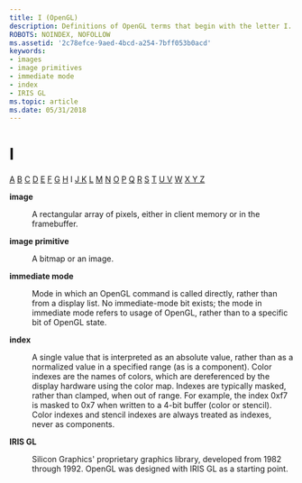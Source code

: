 ```yaml
---
title: I (OpenGL)
description: Definitions of OpenGL terms that begin with the letter I.
ROBOTS: NOINDEX, NOFOLLOW
ms.assetid: '2c78efce-9aed-4bcd-a254-7bff053b0acd'
keywords:
- images
- image primitives
- immediate mode
- index
- IRIS GL
ms.topic: article
ms.date: 05/31/2018
---
```


# I

[A](a.md) [B](b.md) [C](c.md) [D](d.md) [E](e.md) [F](f.md) [G](g.md) [H](h.md) I [J K](jk.md) [L](l.md) [M](m.md) [N](n.md) [O](o.md) [P](p.md) [Q](q.md) [R](r.md) [S](s.md) [T](t.md) [U V](u-v.md) [W](w.md) [X Y Z](x-y-z.md)

<dl> <dt>

<span id="opengl_image"></span><span id="OPENGL_IMAGE"></span>**image**
</dt> <dd>

A rectangular array of pixels, either in client memory or in the framebuffer.

</dd> <dt>

<span id="opengl_image_primitive"></span><span id="OPENGL_IMAGE_PRIMITIVE"></span>**image primitive** 
</dt> <dd>

A bitmap or an image.

</dd> <dt>

<span id="opengl_immediate_mode"></span><span id="OPENGL_IMMEDIATE_MODE"></span>**immediate mode**
</dt> <dd>

Mode in which an OpenGL command is called directly, rather than from a display list. No immediate-mode bit exists; the mode in immediate mode refers to usage of OpenGL, rather than to a specific bit of OpenGL state.

</dd> <dt>

<span id="opengl_index"></span><span id="OPENGL_INDEX"></span>**index**
</dt> <dd>

A single value that is interpreted as an absolute value, rather than as a normalized value in a specified range (as is a component). Color indexes are the names of colors, which are dereferenced by the display hardware using the color map. Indexes are typically masked, rather than clamped, when out of range. For example, the index 0xf7 is masked to 0x7 when written to a 4-bit buffer (color or stencil). Color indexes and stencil indexes are always treated as indexes, never as components.

</dd> <dt>

<span id="opengl_iris_gl"></span><span id="OPENGL_IRIS_GL"></span>**IRIS GL**
</dt> <dd>

Silicon Graphics' proprietary graphics library, developed from 1982 through 1992. OpenGL was designed with IRIS GL as a starting point.

</dd> </dl>

 

 





